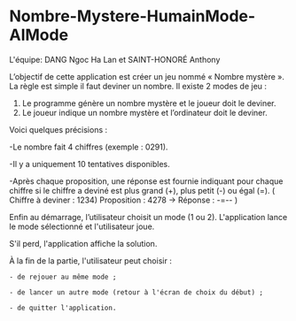 # Nombre-Mystere-HumainMode-AIMode
L'équipe: DANG Ngoc Ha Lan et SAINT-HONORÉ Anthony 


L’objectif de cette application est créer un jeu nommé « Nombre mystère ». La règle est simple il faut deviner un 
nombre. Il existe 2 modes de jeu :
1) Le programme génère un nombre mystère et le joueur doit le deviner.
2) Le joueur indique un nombre mystère et l’ordinateur doit le deviner.

  Voici quelques précisions :
       
  -Le nombre fait 4 chiffres (exemple : 0291).

  -Il y a uniquement 10 tentatives disponibles.

  -Après chaque proposition, une réponse est fournie indiquant pour chaque chiffre si le chiffre a deviné est plus grand (+), plus petit (-) ou égal (=). ( Chiffre à deviner : 1234) Proposition : 4278 -> Réponse : -=-- )
  
Enfin au démarrage, l’utilisateur choisit un mode (1 ou 2). L'application lance le mode sélectionné et l'utilisateur joue. 

S'il perd, l'application affiche la solution.

À la fin de la partie, l'utilisateur peut choisir :

    - de rejouer au même mode ;

    - de lancer un autre mode (retour à l'écran de choix du début) ;

    - de quitter l'application.
